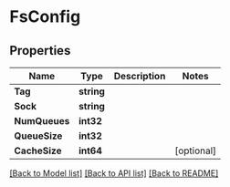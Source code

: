 # FsConfig

## Properties

Name | Type | Description | Notes
------------ | ------------- | ------------- | -------------
**Tag** | **string** |  | 
**Sock** | **string** |  | 
**NumQueues** | **int32** |  | 
**QueueSize** | **int32** |  | 
**CacheSize** | **int64** |  | [optional] 

[[Back to Model list]](../README.md#documentation-for-models) [[Back to API list]](../README.md#documentation-for-api-endpoints) [[Back to README]](../README.md)


